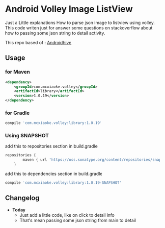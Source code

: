 # Android Volley Image ListView

Just a Little explanations How to parse json image to listview using volley. This code writen just for answer some questions on stackoverflow about how to passing some json string to detail activity.

This repo based of : [Androidhive](http://www.androidhive.info/2012/02/android-custom-listview-with-image-and-text)

## Usage

### for Maven

``` xml
<dependency>
    <groupId>com.mcxiaoke.volley</groupId>
    <artifactId>library</artifactId>
    <version>1.0.19</version>
</dependency>
```


### for Gradle

``` groovy
compile 'com.mcxiaoke.volley:library:1.0.19'
```


### Using SNAPSHOT

add this to repositories section in build.gradle

``` groovy
repositories {
        maven { url 'https://oss.sonatype.org/content/repositories/snapshots' }
    }
```

add this to dependencies section in build.gradle

```groovy
compile 'com.mcxiaoke.volley:library:1.0.19-SNAPSHOT'
```

## Changelog
* **Today**
    * Just add a little code, like on click to detail info
    * That's mean passing some json string from main to detail
